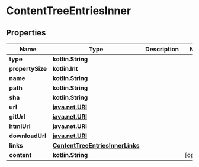 
# ContentTreeEntriesInner

## Properties
Name | Type | Description | Notes
------------ | ------------- | ------------- | -------------
**type** | **kotlin.String** |  | 
**propertySize** | **kotlin.Int** |  | 
**name** | **kotlin.String** |  | 
**path** | **kotlin.String** |  | 
**sha** | **kotlin.String** |  | 
**url** | [**java.net.URI**](java.net.URI.md) |  | 
**gitUrl** | [**java.net.URI**](java.net.URI.md) |  | 
**htmlUrl** | [**java.net.URI**](java.net.URI.md) |  | 
**downloadUrl** | [**java.net.URI**](java.net.URI.md) |  | 
**links** | [**ContentTreeEntriesInnerLinks**](ContentTreeEntriesInnerLinks.md) |  | 
**content** | **kotlin.String** |  |  [optional]



